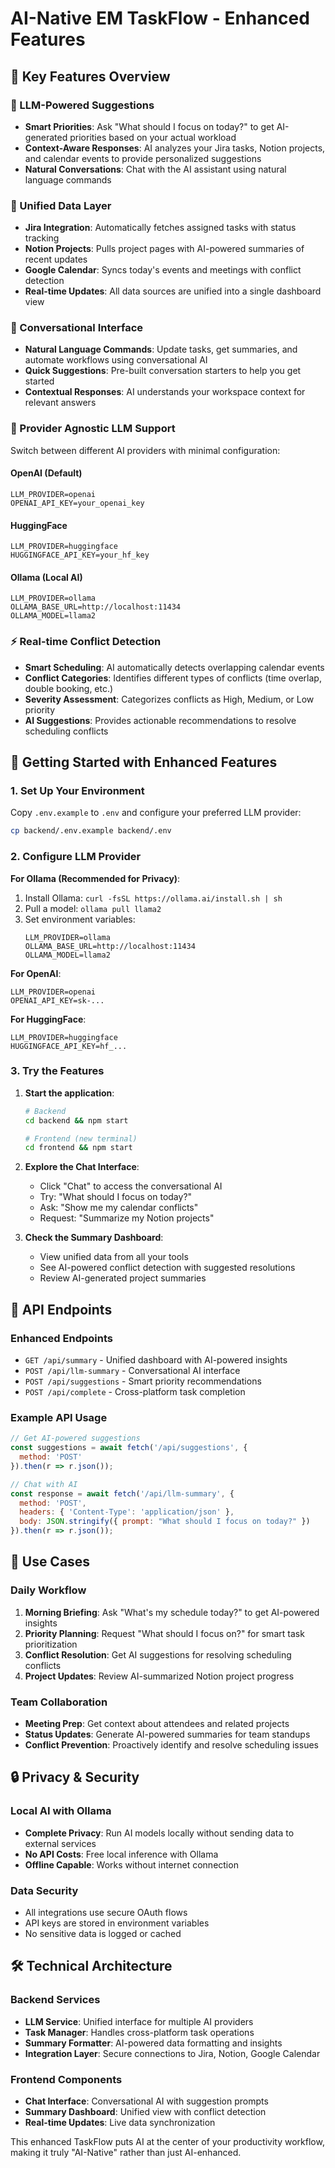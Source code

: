 # AI-Native EM TaskFlow - Enhanced Features

## 🎯 Key Features Overview

### 🤖 LLM-Powered Suggestions
- **Smart Priorities**: Ask "What should I focus on today?" to get AI-generated priorities based on your actual workload
- **Context-Aware Responses**: AI analyzes your Jira tasks, Notion projects, and calendar events to provide personalized suggestions
- **Natural Conversations**: Chat with the AI assistant using natural language commands

### 🔗 Unified Data Layer
- **Jira Integration**: Automatically fetches assigned tasks with status tracking
- **Notion Projects**: Pulls project pages with AI-powered summaries of recent updates
- **Google Calendar**: Syncs today's events and meetings with conflict detection
- **Real-time Updates**: All data sources are unified into a single dashboard view

### 💬 Conversational Interface
- **Natural Language Commands**: Update tasks, get summaries, and automate workflows using conversational AI
- **Quick Suggestions**: Pre-built conversation starters to help you get started
- **Contextual Responses**: AI understands your workspace context for relevant answers

### 🔌 Provider Agnostic LLM Support
Switch between different AI providers with minimal configuration:

#### OpenAI (Default)
```env
LLM_PROVIDER=openai
OPENAI_API_KEY=your_openai_key
```

#### HuggingFace
```env
LLM_PROVIDER=huggingface
HUGGINGFACE_API_KEY=your_hf_key
```

#### Ollama (Local AI)
```env
LLM_PROVIDER=ollama
OLLAMA_BASE_URL=http://localhost:11434
OLLAMA_MODEL=llama2
```

### ⚡ Real-time Conflict Detection
- **Smart Scheduling**: AI automatically detects overlapping calendar events
- **Conflict Categories**: Identifies different types of conflicts (time overlap, double booking, etc.)
- **Severity Assessment**: Categorizes conflicts as High, Medium, or Low priority
- **AI Suggestions**: Provides actionable recommendations to resolve scheduling conflicts

## 🚀 Getting Started with Enhanced Features

### 1. Set Up Your Environment
Copy `.env.example` to `.env` and configure your preferred LLM provider:

```bash
cp backend/.env.example backend/.env
```

### 2. Configure LLM Provider

**For Ollama (Recommended for Privacy)**:
1. Install Ollama: `curl -fsSL https://ollama.ai/install.sh | sh`
2. Pull a model: `ollama pull llama2`
3. Set environment variables:
   ```
   LLM_PROVIDER=ollama
   OLLAMA_BASE_URL=http://localhost:11434
   OLLAMA_MODEL=llama2
   ```

**For OpenAI**:
```
LLM_PROVIDER=openai
OPENAI_API_KEY=sk-...
```

**For HuggingFace**:
```
LLM_PROVIDER=huggingface
HUGGINGFACE_API_KEY=hf_...
```

### 3. Try the Features

1. **Start the application**:
   ```bash
   # Backend
   cd backend && npm start
   
   # Frontend (new terminal)
   cd frontend && npm start
   ```

2. **Explore the Chat Interface**:
   - Click "Chat" to access the conversational AI
   - Try: "What should I focus on today?"
   - Ask: "Show me my calendar conflicts"
   - Request: "Summarize my Notion projects"

3. **Check the Summary Dashboard**:
   - View unified data from all your tools
   - See AI-powered conflict detection with suggested resolutions
   - Review AI-generated project summaries

## 🔧 API Endpoints

### Enhanced Endpoints
- `GET /api/summary` - Unified dashboard with AI-powered insights
- `POST /api/llm-summary` - Conversational AI interface
- `POST /api/suggestions` - Smart priority recommendations
- `POST /api/complete` - Cross-platform task completion

### Example API Usage

```javascript
// Get AI-powered suggestions
const suggestions = await fetch('/api/suggestions', {
  method: 'POST'
}).then(r => r.json());

// Chat with AI
const response = await fetch('/api/llm-summary', {
  method: 'POST',
  headers: { 'Content-Type': 'application/json' },
  body: JSON.stringify({ prompt: "What should I focus on today?" })
}).then(r => r.json());
```

## 🎯 Use Cases

### Daily Workflow
1. **Morning Briefing**: Ask "What's my schedule today?" to get AI-powered insights
2. **Priority Planning**: Request "What should I focus on?" for smart task prioritization
3. **Conflict Resolution**: Get AI suggestions for resolving scheduling conflicts
4. **Project Updates**: Review AI-summarized Notion project progress

### Team Collaboration
- **Meeting Prep**: Get context about attendees and related projects
- **Status Updates**: Generate AI-powered summaries for team standups
- **Conflict Prevention**: Proactively identify and resolve scheduling issues

## 🔒 Privacy & Security

### Local AI with Ollama
- **Complete Privacy**: Run AI models locally without sending data to external services
- **No API Costs**: Free local inference with Ollama
- **Offline Capable**: Works without internet connection

### Data Security
- All integrations use secure OAuth flows
- API keys are stored in environment variables
- No sensitive data is logged or cached

## 🛠 Technical Architecture

### Backend Services
- **LLM Service**: Unified interface for multiple AI providers
- **Task Manager**: Handles cross-platform task operations
- **Summary Formatter**: AI-powered data formatting and insights
- **Integration Layer**: Secure connections to Jira, Notion, Google Calendar

### Frontend Components
- **Chat Interface**: Conversational AI with suggestion prompts
- **Summary Dashboard**: Unified view with conflict detection
- **Real-time Updates**: Live data synchronization

This enhanced TaskFlow puts AI at the center of your productivity workflow, making it truly "AI-Native" rather than just AI-enhanced.